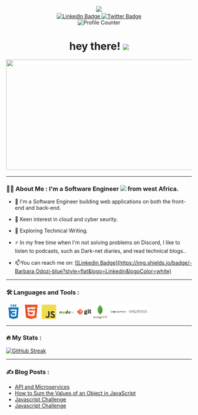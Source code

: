 
<div id="header" align="center">
  <img src="https://media.giphy.com/media/1V3KXtMHJq2YPK7xyl/giphy.gif" width="100"/>
</div>

<div id="badges" align="center">
  <a href="https://www.linkedin.com/feed/">
    <img src="https://img.shields.io/badge/LinkedIn-blue?style=for-the-badge&logo=linkedin&logoColor=white" alt="LinkedIn Badge"/>
  </a>

  <a href="https://twitter.com/home">
    <img src="https://img.shields.io/badge/Twitter-blue?style=for-the-badge&logo=twitter&logoColor=white" alt="Twitter Badge"/>
  </a>
</div>

<div id="badges" align="center">
  <img src="https://komarev.com/ghpvc/?username=geekiedj&style=flat-square&color=blue" alt="Profile Counter"/>
</div>

<div align="center">
   <h1>
     hey there!
     <img src="https://media.giphy.com/media/hvRJCLFzcasrR4ia7z/giphy.gif" width="30px"/>
   </h1>
</div>

<div align="center">
  <img src="https://media.giphy.com/media/11BbGyhVmk4iLS/giphy.gif" width="600" height="300"/>
</div>

---

### :woman_technologist: About Me : I'm a Software Engineer <img src="https://media.giphy.com/media/WUlplcMpOCEmTGBtBW/giphy.gif" width="30"> from west Africa.

- :telescope: I'm a Software Engineer building web applications on both the front-end and back-end.

- :telescope: Keen interest in cloud and cyber seurity.

- :seedling: Exploring Technical Writing.

- :zap: In my free time when I'm not solving problems on Discord, I like to listen to podcasts, such as Dark-net diaries, and read technical blogs..

- :mailbox:You can reach me on: [![Linkedin Badge](https://img.shields.io/badge/-Barbara Odozi-blue?style=flat&logo=Linkedin&logoColor=white)](https://www.linkedin.com/feed/)

---

### :hammer_and_wrench: Languages and Tools :
<div>
  <img src="https://github.com/devicons/devicon/blob/master/icons/css3/css3-plain-wordmark.svg"  title="CSS3" alt="CSS" width="40" height="40"/>&nbsp;
  <img src="https://github.com/devicons/devicon/blob/master/icons/html5/html5-original.svg" title="HTML5" alt="HTML" width="40" height="40"/>&nbsp;
  <img src="https://github.com/devicons/devicon/blob/master/icons/javascript/javascript-original.svg" title="JavaScript" alt="JavaScript" width="40"height="40"/>&nbsp;
  <img src="https://github.com/devicons/devicon/blob/master/icons/nodejs/nodejs-original-wordmark.svg" title="NodeJS" alt="NodeJS" width="40" height="40"/>&nbsp;
  <img src="https://github.com/devicons/devicon/blob/master/icons/git/git-original-wordmark.svg" title="Git" **alt="Git" width="40" height="40"/>
  <img src="https://github.com/devicons/devicon/blob/master/icons/mongodb/mongodb-original-wordmark.svg" title="MongoDB" **alt="MongoDB" width="40" height="40"/>
  <img src="https://github.com/devicons/devicon/blob/master/icons/codepen/codepen-original-wordmark.svg" title="Codepen" **alt="Codepen" width="50" height="40"/>
  <img src="https://github.com/devicons/devicon/blob/master/icons/express/express-original-wordmark.svg" title="Express" **alt="Express" width="50" height="40"/>
</div>

---

### :fire: My Stats :
[![GitHub Streak](http://github-readme-streak-stats.herokuapp.com?user=geekiedj&theme=radical&background=#800080)](https://git.io/streak-stats)

---

### :writing_hand: Blog Posts :

<!-- BLOG-POST-LIST:START -->
- [API and Microservices](https://geekiebarbs.hashnode.dev/microservices-and-api)
- [How to Sum the Values of an Object in JavaScript](https://geekiebarbs.hashnode.dev/how-to-sum-the-values-of-an-object-in-javascript)
- [Javascript Challenge](https://geekiebarbs.hashnode.dev/javascript-challenge-1)
- [Javascript Challenge](https://geekiebarbs.hashnode.dev/javascript-challenge-1)
<!-- BLOG-POST-LIST:END -->
